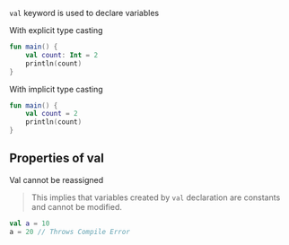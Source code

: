 `val` keyword is used to declare variables

With explicit type casting
```kotlin
fun main() {
	val count: Int = 2
	println(count)
}
```

With implicit type casting
```kotlin
fun main() {
	val count = 2
	println(count)
}
```

## Properties of val
Val cannot be reassigned
> This implies that variables created by `val` declaration are constants and cannot be modified.
```kotlin
val a = 10
a = 20 // Throws Compile Error
```